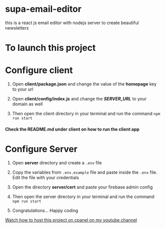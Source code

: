 # supa-email-editor
this is a react js email editor with nodejs server to create beautiful newsletters

# To launch this project

# Configure client

1. Open **client/package.json** and change the value of the **homepage** key to your url

2. Open **client/config/index.js** and change the ***SERVER_URL*** to your domain as well

3. Then open the client directory in your terminal and run the command `npm run start`

#### Check the README.md under client on how to run the client app

# Configure Server

1. Open **server** directory and create a `.env` file

2. Copy the variables from `.env.example` file and paste inside the `.env` file. Edit the file with your credentials

3. Open the directory **server/cert** and paste your firebase admin config

4. Then open the server directory in your terminal and run the command `npm run start`

5. Congratulations... Happy coding


[Watch how to host this project on cpanel on my youtube channel](https://www.youtube.com/watch?v=YcSvjE0fhu0)